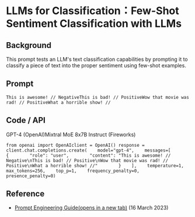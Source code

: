 # LLMs for Classification：Few-Shot Sentiment Classification with LLMs

## Background

This prompt tests an LLM's text classification capabilities by prompting it to classify a piece of text into the proper sentiment using few-shot examples.

## Prompt

```
This is awesome! // NegativeThis is bad! // PositiveWow that movie was rad! // PositiveWhat a horrible show! //
```



## Code / API

GPT-4 (OpenAI)Mixtral MoE 8x7B Instruct (Fireworks)

```
from openai import OpenAIclient = OpenAI() response = client.chat.completions.create(    model="gpt-4",    messages=[        {        "role": "user",        "content": "This is awesome! // Negative\nThis is bad! // Positive\nWow that movie was rad! // Positive\nWhat a horrible show! //"        }    ],    temperature=1,    max_tokens=256,    top_p=1,    frequency_penalty=0,    presence_penalty=0)
```





## Reference

- [Prompt Engineering Guide(opens in a new tab)](https://www.promptingguide.ai/techniques/fewshot) (16 March 2023)